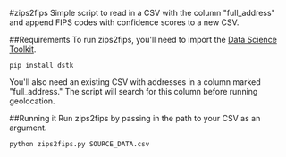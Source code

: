 #zips2fips
Simple script to read in a CSV with the column "full_address" and append FIPS codes with confidence scores to a new CSV.

##Requirements
To run zips2fips, you'll need to import the [Data Science Toolkit](http://www.datasciencetoolkit.org/developerdocs#street2coordinates).

```
pip install dstk
```

You'll also need an existing CSV with addresses in a column marked "full_address." The script will search for this column before running geolocation.

##Running it
Run zips2fips by passing in the path to your CSV as an argument.

```
python zips2fips.py SOURCE_DATA.csv
```
